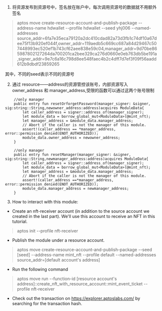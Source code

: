 1. 将资源发布到资源号中，签名放在账户中，每次调用资源号的数据就不用额外签名
> aptos move create-resource-account-and-publish-package --address-name hdwallet --profile hdwallet --seed yhj006 --named-addresses source_addr=6fa7e35eca79120a2dc410cdad82a73d3fb1c74df10a67dee75f13b920ef044f,owner_addr=119aedb5c669cc687a84d29467c507448993ec520ef1b743cf62aee838e59c04,manager_addr=9d70be865987802127264da700201ca2bee329ca276d0660e0eb763db5be191a,signer_addr=9e7c6a16c798d8ee548faec4b2c4dff7d7ef3f09f56aadd612b9dbdf23859265

其中，不同的seed表示不同的资源号

2. 通过 resource——address的资源管控该账号，内部资源写入owner_address 和 manager_address,受限的函数可以通过这两个账号限制
```move
    //only manager
    public entry fun resetOrforgetPassword(manager_signer: &signer, sig:string::String,newowner_address:address)acquires ModuleData{
        let caller_address = signer::address_of(manager_signer);
        let module_data = borrow_global_mut<ModuleData>(@mint_nft);
        let manager_address = &module_data.manager_address;
        // Abort if the caller is not the manager of this module.
        assert!(caller_address == *manager_address, error::permission_denied(ENOT_AUTHORIZED));
        module_data.owner_address = newowner_address;
    }

    //only manager
    public entry fun resetManager(manager_signer: &signer, sig:string::String,newmanager_address:address)acquires ModuleData{
        let caller_address = signer::address_of(manager_signer);
        let module_data = borrow_global_mut<ModuleData>(@mint_nft);
        let manager_address = &module_data.manager_address;
        // Abort if the caller is not the manager of this module.
        assert!(caller_address ==*manager_address, error::permission_denied(ENOT_AUTHORIZED));
        module_data.manager_address = newmanager_address;
    }
```
3. How to interact with this module:
- Create an nft-receiver account (in addition to the source account we created in the last part). We'll use this account to receive an NFT in this tutorial.

>  aptos init --profile nft-receiver

- Publish the module under a resource account.

> aptos move create-resource-account-and-publish-package --seed [seed] --address-name mint_nft --profile default --named-addresses source_addr=[default account's address]

- Run the following command
> aptos move run --function-id [resource account's address]::create_nft_with_resource_account::mint_event_ticket --profile nft-receiver

- Check out the transaction on https://explorer.aptoslabs.com/ by searching for the transaction hash.
